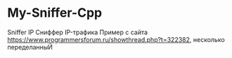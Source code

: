 # My-Sniffer-Cpp
Sniffer IP
Сниффер IP-трафика
Пример с сайта https://www.programmersforum.ru/showthread.php?t=322382, несколько переделанныЙ
